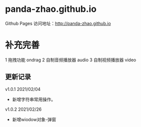 # panda-zhao.github.io
Github Pages 访问地址：http://panda-zhao.github.io

# 补充完善
1 拖拽功能 ondrag
2 自制音频播放器 audio
3 自制视频播放器 video

## 更新记录

v1.0.1 2021/02/04
- 新增字符串常用操作。

v1.0.2 2021/02/26
- 新增wiodow对象-弹窗